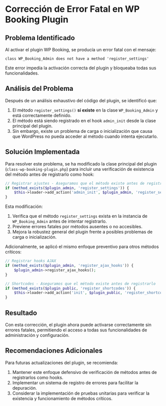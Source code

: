 # Corrección de Error Fatal en WP Booking Plugin

## Problema Identificado

Al activar el plugin WP Booking, se producía un error fatal con el mensaje:

```
class WP_Booking_Admin does not have a method 'register_settings'
```

Este error impedía la activación correcta del plugin y bloqueaba todas sus funcionalidades.

## Análisis del Problema

Después de un análisis exhaustivo del código del plugin, se identificó que:

1. El método `register_settings()` **sí existe** en la clase `WP_Booking_Admin` y está correctamente definido.
2. El método está siendo registrado en el hook `admin_init` desde la clase principal del plugin.
3. Sin embargo, existe un problema de carga o inicialización que causa que WordPress no pueda acceder al método cuando intenta ejecutarlo.

## Solución Implementada

Para resolver este problema, se ha modificado la clase principal del plugin (`class-wp-booking-plugin.php`) para incluir una verificación de existencia del método antes de registrarlo como hook:

```php
// Registrar ajustes - Aseguramos que el método existe antes de registrarlo
if (method_exists($plugin_admin, 'register_settings')) {
    $this->loader->add_action('admin_init', $plugin_admin, 'register_settings');
}
```

Esta modificación:

1. Verifica que el método `register_settings` exista en la instancia de `WP_Booking_Admin` antes de intentar registrarlo.
2. Previene errores fatales por métodos ausentes o no accesibles.
3. Mejora la robustez general del plugin frente a posibles problemas de carga o inicialización.

Adicionalmente, se aplicó el mismo enfoque preventivo para otros métodos críticos:

```php
// Registrar hooks AJAX
if (method_exists($plugin_admin, 'register_ajax_hooks')) {
    $plugin_admin->register_ajax_hooks();
}

// Shortcodes - Aseguramos que el método existe antes de registrarlo
if (method_exists($plugin_public, 'register_shortcodes')) {
    $this->loader->add_action('init', $plugin_public, 'register_shortcodes');
}
```

## Resultado

Con esta corrección, el plugin ahora puede activarse correctamente sin errores fatales, permitiendo el acceso a todas sus funcionalidades de administración y configuración.

## Recomendaciones Adicionales

Para futuras actualizaciones del plugin, se recomienda:

1. Mantener este enfoque defensivo de verificación de métodos antes de registrarlos como hooks.
2. Implementar un sistema de registro de errores para facilitar la depuración.
3. Considerar la implementación de pruebas unitarias para verificar la existencia y funcionamiento de métodos críticos.
